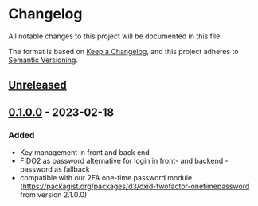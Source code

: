 # Changelog
All notable changes to this project will be documented in this file.

The format is based on [Keep a Changelog](https://keepachangelog.com/en/1.0.0/),
and this project adheres to [Semantic Versioning](https://semver.org/spec/v2.0.0.html).

## [Unreleased](https://git.d3data.de/D3Public/webauthn/compare/0.1.0.0...rel_1.x)

## [0.1.0.0](https://git.d3data.de/D3Public/webauthn/releases/tag/0.1.0.0) - 2023-02-18
### Added
- Key management in front and back end
- FIDO2 as password alternative for login in front- and backend - password as fallback
- compatible with our 2FA one-time password module (https://packagist.org/packages/d3/oxid-twofactor-onetimepassword from version 2.1.0.0)
